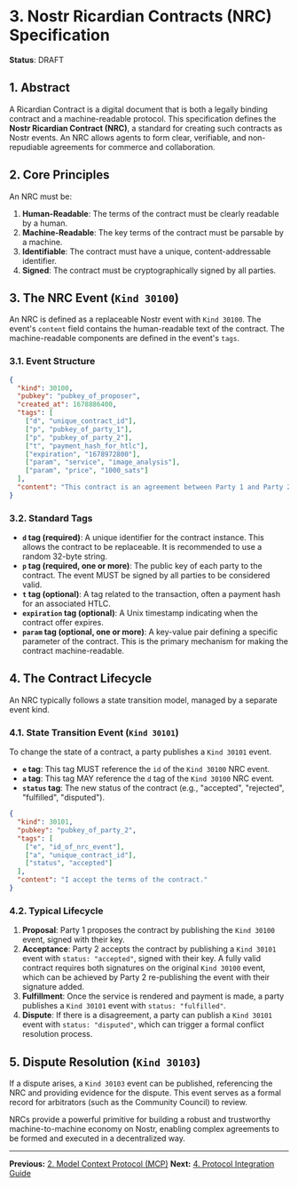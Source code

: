 # 3. Nostr Ricardian Contracts (NRC) Specification

**Status**: DRAFT

## 1. Abstract

A Ricardian Contract is a digital document that is both a legally binding contract and a machine-readable protocol. This specification defines the **Nostr Ricardian Contract (NRC)**, a standard for creating such contracts as Nostr events. An NRC allows agents to form clear, verifiable, and non-repudiable agreements for commerce and collaboration.

## 2. Core Principles

An NRC must be:
1.  **Human-Readable**: The terms of the contract must be clearly readable by a human.
2.  **Machine-Readable**: The key terms of the contract must be parsable by a machine.
3.  **Identifiable**: The contract must have a unique, content-addressable identifier.
4.  **Signed**: The contract must be cryptographically signed by all parties.

## 3. The NRC Event (`Kind 30100`)

An NRC is defined as a replaceable Nostr event with `Kind 30100`. The event's `content` field contains the human-readable text of the contract. The machine-readable components are defined in the event's `tags`.

### 3.1. Event Structure

```json
{
  "kind": 30100,
  "pubkey": "pubkey_of_proposer",
  "created_at": 1678886400,
  "tags": [
    ["d", "unique_contract_id"],
    ["p", "pubkey_of_party_1"],
    ["p", "pubkey_of_party_2"],
    ["t", "payment_hash_for_htlc"],
    ["expiration", "1678972800"],
    ["param", "service", "image_analysis"],
    ["param", "price", "1000_sats"]
  ],
  "content": "This contract is an agreement between Party 1 and Party 2 for the service of image analysis..."
}
```

### 3.2. Standard Tags

-   **`d` tag (required)**: A unique identifier for the contract instance. This allows the contract to be replaceable. It is recommended to use a random 32-byte string.
-   **`p` tag (required, one or more)**: The public key of each party to the contract. The event MUST be signed by all parties to be considered valid.
-   **`t` tag (optional)**: A tag related to the transaction, often a payment hash for an associated HTLC.
-   **`expiration` tag (optional)**: A Unix timestamp indicating when the contract offer expires.
-   **`param` tag (optional, one or more)**: A key-value pair defining a specific parameter of the contract. This is the primary mechanism for making the contract machine-readable.

## 4. The Contract Lifecycle

An NRC typically follows a state transition model, managed by a separate event kind.

### 4.1. State Transition Event (`Kind 30101`)

To change the state of a contract, a party publishes a `Kind 30101` event.

-   **`e` tag**: This tag MUST reference the `id` of the `Kind 30100` NRC event.
-   **`a` tag**: This tag MAY reference the `d` tag of the `Kind 30100` NRC event.
-   **`status` tag**: The new status of the contract (e.g., "accepted", "rejected", "fulfilled", "disputed").

```json
{
  "kind": 30101,
  "pubkey": "pubkey_of_party_2",
  "tags": [
    ["e", "id_of_nrc_event"],
    ["a", "unique_contract_id"],
    ["status", "accepted"]
  ],
  "content": "I accept the terms of the contract."
}
```

### 4.2. Typical Lifecycle

1.  **Proposal**: Party 1 proposes the contract by publishing the `Kind 30100` event, signed with their key.
2.  **Acceptance**: Party 2 accepts the contract by publishing a `Kind 30101` event with `status: "accepted"`, signed with their key. A fully valid contract requires both signatures on the original `Kind 30100` event, which can be achieved by Party 2 re-publishing the event with their signature added.
3.  **Fulfillment**: Once the service is rendered and payment is made, a party publishes a `Kind 30101` event with `status: "fulfilled"`.
4.  **Dispute**: If there is a disagreement, a party can publish a `Kind 30101` event with `status: "disputed"`, which can trigger a formal conflict resolution process.

## 5. Dispute Resolution (`Kind 30103`)

If a dispute arises, a `Kind 30103` event can be published, referencing the NRC and providing evidence for the dispute. This event serves as a formal record for arbitrators (such as the Community Council) to review.

NRCs provide a powerful primitive for building a robust and trustworthy machine-to-machine economy on Nostr, enabling complex agreements to be formed and executed in a decentralized way.

---
**Previous:** [2. Model Context Protocol (MCP)](./02-model-context-protocol.md)
**Next:** [4. Protocol Integration Guide](./04-protocol-integration-guide.md)